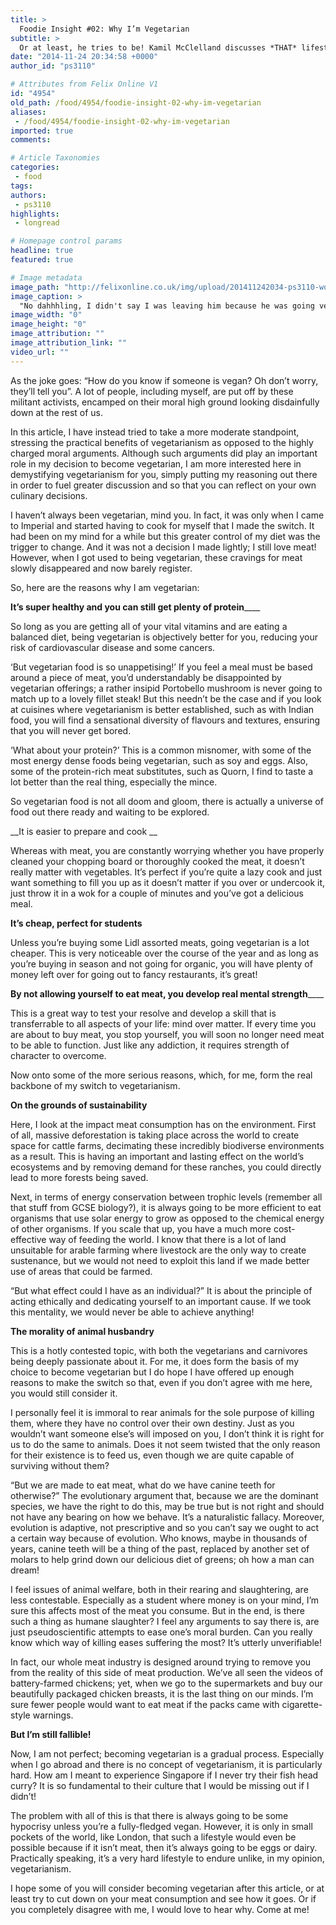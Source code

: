 ```yaml
---
title: >
  Foodie Insight #02: Why I’m Vegetarian
subtitle: >
  Or at least, he tries to be! Kamil McClelland discusses *THAT* lifestyle choice
date: "2014-11-24 20:34:58 +0000"
author_id: "ps3110"

# Attributes from Felix Online V1
id: "4954"
old_path: /food/4954/foodie-insight-02-why-im-vegetarian
aliases:
 - /food/4954/foodie-insight-02-why-im-vegetarian
imported: true
comments:

# Article Taxonomies
categories:
 - food
tags:
authors:
 - ps3110
highlights:
 - longread

# Homepage control params
headline: true
featured: true

# Image metadata
image_path: "http://felixonline.co.uk/img/upload/201411242034-ps3110-women_lunch_talking.jpg"
image_caption: >
  "No dahhhling, I didn't say I was leaving him because he was going vegetarian. I just told him he wa
image_width: "0"
image_height: "0"
image_attribution: ""
image_attribution_link: ""
video_url: ""
---
```


As the joke goes: “How do you know if someone is vegan? Oh don’t worry, they’ll tell you”. A lot of people, including myself, are put off by these militant activists, encamped on their moral high ground looking disdainfully down at the rest of us.

In this article, I have instead tried to take a more moderate standpoint, stressing the practical benefits of vegetarianism as opposed to the highly charged moral arguments. Although such arguments did play an important role in my decision to become vegetarian, I am more interested here in demystifying vegetarianism for you, simply putting my reasoning out there in order to fuel greater discussion and so that you can reflect on your own culinary decisions.

I haven’t always been vegetarian, mind you. In fact, it was only when I came to Imperial and started having to cook for myself that I made the switch. It had been on my mind for a while but this greater control of my diet was the trigger to change. And it was not a decision I made lightly; I still love meat! However, when I got used to being vegetarian, these cravings for meat slowly disappeared and now barely register.

So, here are the reasons why I am vegetarian:

__It’s super healthy and you can still get plenty of protein______

So long as you are getting all of your vital vitamins and are eating a balanced diet, being vegetarian is objectively better for you, reducing your risk of cardiovascular disease and some cancers.

‘But vegetarian food is so unappetising!’ If you feel a meal must be based around a piece of meat, you’d understandably be disappointed by vegetarian offerings; a rather insipid Portobello mushroom is never going to match up to a lovely fillet steak! But this needn’t be the case and if you look at cuisines where vegetarianism is better established, such as with Indian food, you will find a sensational diversity of flavours and textures, ensuring that you will never get bored.

‘What about your protein?’ This is a common misnomer, with some of the most energy dense foods being vegetarian, such as soy and eggs. Also, some of the protein-rich meat substitutes, such as Quorn, I find to taste a lot better than the real thing, especially the mince.

So vegetarian food is not all doom and gloom, there is actually a universe of food out there ready and waiting to be explored.

__It is easier to prepare and cook __

Whereas with meat, you are constantly worrying whether you have properly cleaned your chopping board or thoroughly cooked the meat, it doesn’t really matter with vegetables. It’s perfect if you’re quite a lazy cook and just want something to fill you up as it doesn’t matter if you over or undercook it, just throw it in a wok for a couple of minutes and you’ve got a delicious meal.

__It’s cheap, perfect for students__

Unless you’re buying some Lidl assorted meats, going vegetarian is a lot cheaper. This is very noticeable over the course of the year and as long as you’re buying in season and not going for organic, you will have plenty of money left over for going out to fancy restaurants, it’s great!

__By not allowing yourself to eat meat, you develop real mental strength______

This is a great way to test your resolve and develop a skill that is transferrable to all aspects of your life: mind over matter. If every time you are about to buy meat, you stop yourself, you will soon no longer need meat to be able to function. Just like any addiction, it requires strength of character to overcome.

Now onto some of the more serious reasons, which, for me, form the real backbone of my switch to vegetarianism.

__On the grounds of sustainability__

Here, I look at the impact meat consumption has on the environment. First of all, massive deforestation is taking place across the world to create space for cattle farms, decimating these incredibly biodiverse environments as a result. This is having an important and lasting effect on the world’s ecosystems and by removing demand for these ranches, you could directly lead to more forests being saved.

Next, in terms of energy conservation between trophic levels (remember all that stuff from GCSE biology?), it is always going to be more efficient to eat organisms that use solar energy to grow as opposed to the chemical energy of other organisms. If you scale that up, you have a much more cost-effective way of feeding the world. I know that there is a lot of land unsuitable for arable farming where livestock are the only way to create sustenance, but we would not need to exploit this land if we made better use of areas that could be farmed.

“But what effect could I have as an individual?” It is about the principle of acting ethically and dedicating yourself to an important cause. If we took this mentality, we would never be able to achieve anything!

__The morality of animal husbandry__

This is a hotly contested topic, with both the vegetarians and carnivores being deeply passionate about it. For me, it does form the basis of my choice to become vegetarian but I do hope I have offered up enough reasons to make the switch so that, even if you don’t agree with me here, you would still consider it.

I personally feel it is immoral to rear animals for the sole purpose of killing them, where they have no control over their own destiny. Just as you wouldn’t want someone else’s will imposed on you, I don’t think it is right for us to do the same to animals. Does it not seem twisted that the only reason for their existence is to feed us, even though we are quite capable of surviving without them?

“But we are made to eat meat, what do we have canine teeth for otherwise?” The evolutionary argument that, because we are the dominant species, we have the right to do this, may be true but is not right and should not have any bearing on how we behave. It’s a naturalistic fallacy. Moreover, evolution is adaptive, not prescriptive and so you can’t say we ought to act a certain way because of evolution. Who knows, maybe in thousands of years, canine teeth will be a thing of the past, replaced by another set of molars to help grind down our delicious diet of greens; oh how a man can dream!

I feel issues of animal welfare, both in their rearing and slaughtering, are less contestable. Especially as a student where money is on your mind, I’m sure this affects most of the meat you consume. But in the end, is there such a thing as humane slaughter? I feel any arguments to say there is, are just pseudoscientific attempts to ease one’s moral burden. Can you really know which way of killing eases suffering the most? It’s utterly unverifiable!

In fact, our whole meat industry is designed around trying to remove you from the reality of this side of meat production. We’ve all seen the videos of battery-farmed chickens; yet, when we go to the supermarkets and buy our beautifully packaged chicken breasts, it is the last thing on our minds. I’m sure fewer people would want to eat meat if the packs came with cigarette-style warnings.

__But I’m still fallible!__

Now, I am not perfect; becoming vegetarian is a gradual process. Especially when I go abroad and there is no concept of vegetarianism, it is particularly hard. How am I meant to experience Singapore if I never try their fish head curry? It is so fundamental to their culture that I would be missing out if I didn’t!

The problem with all of this is that there is always going to be some hypocrisy unless you’re a fully-fledged vegan. However, it is only in small pockets of the world, like London, that such a lifestyle would even be possible because if it isn’t meat, then it’s always going to be eggs or dairy. Practically speaking, it’s a very hard lifestyle to endure unlike, in my opinion, vegetarianism.

I hope some of you will consider becoming vegetarian after this article, or at least try to cut down on your meat consumption and see how it goes. Or if you completely disagree with me, I would love to hear why. Come at me!
